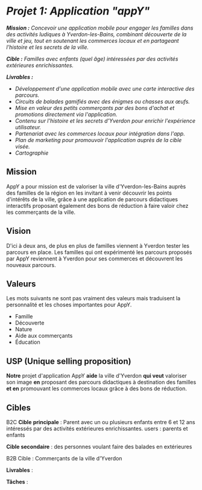# ***Projet 1: Application "appY"***

***Mission :** Concevoir une application mobile pour engager les familles dans des activités ludiques à Yverdon-les-Bains, combinant découverte de la ville et jeu, tout en soutenant les commerces locaux et en partageant l'histoire et les secrets de la ville.*

***Cible :** Familles avec enfants (quel âge) intéressées par des activités extérieures enrichissantes.*

***Livrables :***

- *Développement d'une application mobile avec une carte interactive des parcours.*
- *Circuits de balades gamifiés avec des énigmes ou chasses aux œufs.*
- *Mise en valeur des petits commerçants par des bons d'achat et promotions directement via l'application.*
- *Contenu sur l'histoire et les secrets d'Yverdon pour enrichir l'expérience utilisateur.*
- *Partenariat avec les commerces locaux pour intégration dans l'app.*
- *Plan de marketing pour promouvoir l'application auprès de la cible visée.*
- *Cartographie*

## Mission  
  
AppY a pour mission est de valoriser la ville d'Yverdon-les-Bains auprès des familles de la région en les invitant à venir découvrir les points d'intérêts de la ville, grâce à une application de parcours didactiques interactifs proposant également des bons de réduction à faire valoir chez les commerçants de la ville.  
## Vision  
  
D'ici à deux ans, de plus en plus de familles viennent à Yverdon tester les parcours en place. Les familles qui ont expérimenté les parcours proposés par AppY reviennent à Yverdon pour ses commerces et découvrent les nouveaux parcours.  
## Valeurs  
  
Les mots suivants ne sont pas vraiment des valeurs mais traduisent la personnalité et les choses importantes pour AppY.  
- Famille  
- Découverte  
- Nature  
- Aide aux commerçants  
- Éducation  
  
## USP (Unique selling proposition)  
  
**Notre** projet d'application AppY **aide** la ville d'Yverdon **qui veut** valoriser son image **en** proposant des parcours didactiques à destination des familles **et en** promouvant les commerces locaux grâce à des bons de réduction.

## Cibles 

B2C
**Cible** **principale** : Parent avec un ou plusieurs enfants entre 6 et 12 ans intéressés par des activités extérieures enrichissantes.
	users : parents et enfants

**Cible secondaire** : des personnes voulant faire des balades en extérieures 

B2B
Cible : Commerçants de la ville d'Yverdon

**Livrables** : 

**Tâches** : 